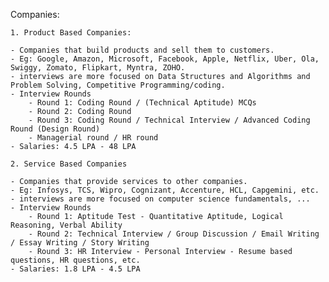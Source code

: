 Companies:

    1. Product Based Companies:

    - Companies that build products and sell them to customers.
    - Eg: Google, Amazon, Microsoft, Facebook, Apple, Netflix, Uber, Ola, Swiggy, Zomato, Flipkart, Myntra, ZOHO.
    - interviews are more focused on Data Structures and Algorithms and Problem Solving, Competitive Programming/coding.
    - Interview Rounds
        - Round 1: Coding Round / (Technical Aptitude) MCQs
        - Round 2: Coding Round
        - Round 3: Coding Round / Technical Interview / Advanced Coding Round (Design Round)
        - Managerial round / HR round
    - Salaries: 4.5 LPA - 48 LPA

    2. Service Based Companies

    - Companies that provide services to other companies.
    - Eg: Infosys, TCS, Wipro, Cognizant, Accenture, HCL, Capgemini, etc.
    - interviews are more focused on computer science fundamentals, ...
    - Interview Rounds
        - Round 1: Aptitude Test - Quantitative Aptitude, Logical Reasoning, Verbal Ability
        - Round 2: Technical Interview / Group Discussion / Email Writing / Essay Writing / Story Writing
        - Round 3: HR Interview - Personal Interview - Resume based questions, HR questions, etc.
    - Salaries: 1.8 LPA - 4.5 LPA
